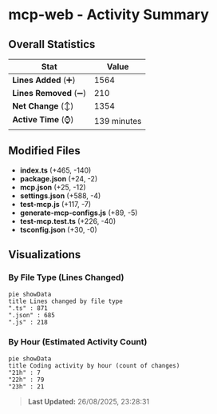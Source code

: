 # mcp-web - Activity Summary 

## Overall Statistics

| Stat                   | Value                                                             |
| ---------------------- | ----------------------------------------------------------------- |
| **Lines Added** (➕)   | 1564                                          |
| **Lines Removed** (➖) | 210                                        |
| **Net Change** (↕)    | 1354                |
| **Active Time** (⌚)   | 139 minutes |


## Modified Files
- **index.ts** (+465, -140)
- **package.json** (+24, -2)
- **mcp.json** (+25, -12)
- **settings.json** (+588, -4)
- **test-mcp.js** (+117, -7)
- **generate-mcp-configs.js** (+89, -5)
- **test-mcp.test.ts** (+226, -40)
- **tsconfig.json** (+30, -0)

## Visualizations

### By File Type (Lines Changed)

```mermaid
pie showData
title Lines changed by file type
".ts" : 871
".json" : 685
".js" : 218
```

### By Hour (Estimated Activity Count)

```mermaid
pie showData
title Coding activity by hour (count of changes)
"21h" : 7
"22h" : 79
"23h" : 21
```


> **Last Updated:** 26/08/2025, 23:28:31